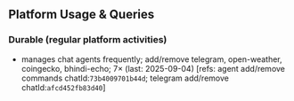 ## Platform Usage & Queries
### Durable (regular platform activities)
- manages chat agents frequently; add/remove telegram, open-weather, coingecko, bhindi-echo; 7× (last: 2025-09-04) [refs: agent add/remove commands chatId:`73b4009701b44d`; telegram add/remove chatId:`afcd452fb83d40`]